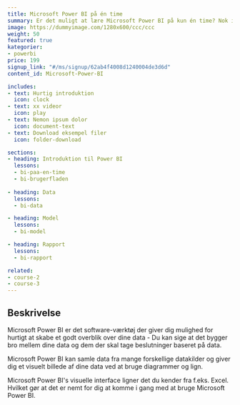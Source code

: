 ```yaml
---
title: Microsoft Power BI på én time
summary: Er det muligt at lære Microsoft Power BI på kun én time? Nok ikke, men her får du en hurtigt introduktion. 
image: https://dummyimage.com/1280x600/ccc/ccc
weight: 50
featured: true
kategorier:
- powerbi
price: 199
signup_link: "#/ms/signup/62ab4f4008d1240004de3d6d"
content_id: Microsoft-Power-BI

includes:
- text: Hurtig introduktion
  icon: clock
- text: xx videor
  icon: play
- text: Nemon ipsum dolor
  icon: document-text
- text: Download eksempel filer
  icon: folder-download

sections:
- heading: Introduktion til Power BI
  lessons:
  - bi-paa-en-time
  - bi-brugerfladen
  
- heading: Data
  lessons:
  - bi-data

- heading: Model
  lessons:
  - bi-model

- heading: Rapport
  lessons:
  - bi-rapport

related:
- course-2
- course-3
---
```


## Beskrivelse

Microsoft Power BI er det software-værktøj der giver dig mulighed for hurtigt at skabe et godt overblik over dine data - Du kan sige at det bygger bro mellem dine data og dem der skal tage beslutninger baseret på data.

Microsoft Power BI kan samle data fra mange forskellige datakilder og giver dig et visuelt billede af dine data ved at bruge diagrammer og lign.

Microsoft Power BI's visuelle interface ligner det du kender fra f.eks. Excel. Hvilket gør at det er nemt for dig at komme i gang med at bruge Microsoft Power BI.